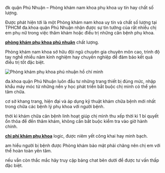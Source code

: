 <p>đk quận Phú Nhuận &ndash; Phòng khám nam khoa phụ khoa uy tín hay chất số lượng.</p>

<p>Được phát hiện tới là một Phòng khám nam khoa uy tín và chất số lượng tại TPHCM đa.khoa quận Phú Nhuận nhận được sự tin tưởng của rất nhiều chị em phụ nữ trong việc thăm khám hoặc điều trị những căn bệnh phụ khoa.</p>

<p><a href="http://phathaiantoanhcm.com/dia-chi-phong-kham-phu-khoa-o-quan-phu-nhuan-uy-tin-383.html"><strong>phòng khám phụ khoa phú nhuận</strong></a> chất lượng.</p>

<p>Phòng khám nam khoa sở hữu đội ngũ chuyên gia chuyên môn cao, trình độ tay nghề nhiều năm kinh nghiệm hay chuyên nghiệp để đảm bảo kết quả điều trị tốt đặc biệt.</p>

<p><img alt="Phòng khám phụ khoa phú nhuận hồ chí minh" src="http://phathaiantoanhcm.com/upload/hinhanh/dia-chi-phong-kham-phu-khoa-o-quan-phu-nhuan-uy-tin(1).jpg" title="Phòng khám phụ khoa phú nhuận hồ chí minh" /></p>

<p>đa.khoa quận Phú Nhuận luôn đầu tư những trang thiết bị đúng mức, nhập khẩu máy móc từ những nền y học phát triển bắt buộc chị mình có thể yên tâm chữa.</p>

<p>cơ sở khang trang, hiện đại và áp dụng kỹ thuật khám chữa bệnh mới nhất trong chữa các bệnh lý phụ khoa với người bệnh.</p>

<p>thời kì khám chữa căn bệnh linh hoạt giúp chị mình thu xếp thời kì 1 bí quyết ổn thỏa để đến thăm khám, không cần bắt buộc kiểm tra vào giờ hành chính.</p>

<p><a href="http://phathaiantoanhcm.com/chi-phi-kham-chua-benh-phu-khoa-het-bao-nhieu-tien-208.html"><strong>chi phí khám phụ khoa</strong></a> logic, được niêm yết công khai hay minh bạch.</p>

<p>am hiểu người bị bệnh được Phòng khám bảo mật phải chăng nên chị em với thể hoàn toàn yên tâm.</p>

<p>nếu vẫn còn thắc mắc hãy truy cập bảng chat bên dưới để được tư vấn thấp đặc biệt.</p>
